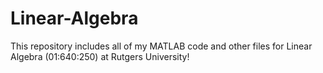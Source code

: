 # Linear-Algebra

This repository includes all of my MATLAB code and other files for Linear Algebra (01:640:250) at Rutgers University!
